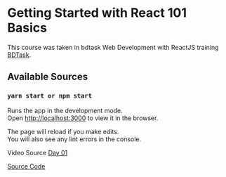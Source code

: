 # Getting Started with React 101 Basics

This course was taken in bdtask Web Development with ReactJS training [BDTask](https://github.com/facebook/create-react-app).

## Available Sources

### `yarn start or npm start`

Runs the app in the development mode.\
Open [http://localhost:3000](http://localhost:3000) to view it in the browser.

The page will reload if you make edits.\
You will also see any lint errors in the console.

Video Source
[Day 01](https://www.youtube.com/watch?v=tTYCjjZCTgU)

[Source Code](https://github.com/munirmahmud/reactjs-101-course/tree/day-1)


